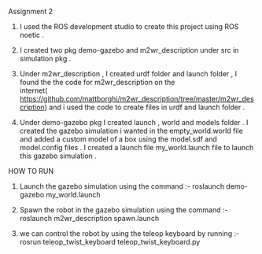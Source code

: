 Assignment 2 

1. I used the ROS development studio to create this project using ROS noetic .

2. I created two pkg demo-gazebo and m2wr_description under src in simulation pkg .

3. Under m2wr_description , I created urdf folder and launch folder , I found the the code for m2wr_description on the  
   internet( https://github.com/mattborghi/m2wr_description/tree/master/m2wr_description) and i used the code to create files in 
   urdf and launch folder .
   
4. Under demo-gazebo pkg I created launch , world and models folder . I created the gazebo simulation i wanted in the empty_world.world file
   and added a custom model of a box using the model.sdf and model.config files . I created a launch file my_world.launch file to launch 
   this gazebo simulation .
   
   
HOW TO RUN

1. Launch the gazebo simulation using the command :-  roslaunch demo-gazebo my_world.launch

2. Spawn the robot in the gazebo simulation using the command :- roslaunch m2wr_description spawn.launch

3. we can control the robot by using the teleop keyboard by running :- rosrun teleop_twist_keyboard teleop_twist_keyboard.py 

